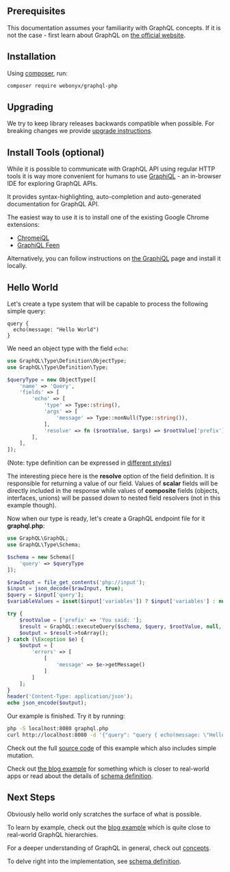 ## Prerequisites

This documentation assumes your familiarity with GraphQL concepts. If it is not the case -
first learn about GraphQL on [the official website](https://graphql.org/learn/).

## Installation

Using [composer](https://getcomposer.org/doc/00-intro.md), run:

```sh
composer require webonyx/graphql-php
```

## Upgrading

We try to keep library releases backwards compatible when possible.
For breaking changes we provide [upgrade instructions](https://github.com/webonyx/graphql-php/blob/master/UPGRADE.md).

## Install Tools (optional)

While it is possible to communicate with GraphQL API using regular HTTP tools it is way
more convenient for humans to use [GraphiQL](https://github.com/graphql/graphiql) - an in-browser
IDE for exploring GraphQL APIs.

It provides syntax-highlighting, auto-completion and auto-generated documentation for
GraphQL API.

The easiest way to use it is to install one of the existing Google Chrome extensions:

- [ChromeiQL](https://chrome.google.com/webstore/detail/chromeiql/fkkiamalmpiidkljmicmjfbieiclmeij)
- [GraphiQL Feen](https://chrome.google.com/webstore/detail/graphiql-feen/mcbfdonlkfpbfdpimkjilhdneikhfklp)

Alternatively, you can follow instructions on [the GraphiQL](https://github.com/graphql/graphiql)
page and install it locally.

## Hello World

Let's create a type system that will be capable to process the following simple query:

```
query {
  echo(message: "Hello World")
}
```

We need an object type with the field `echo`:

```php
use GraphQL\Type\Definition\ObjectType;
use GraphQL\Type\Definition\Type;

$queryType = new ObjectType([
    'name' => 'Query',
    'fields' => [
        'echo' => [
            'type' => Type::string(),
            'args' => [
                'message' => Type::nonNull(Type::string()),
            ],
            'resolve' => fn ($rootValue, $args) => $rootValue['prefix'] . $args['message'],
        ],
    ],
]);

```

(Note: type definition can be expressed in [different styles](type-definitions/index.md#definition-styles))

The interesting piece here is the **resolve** option of the field definition. It is responsible for returning
a value of our field. Values of **scalar** fields will be directly included in the response while values of
**composite** fields (objects, interfaces, unions) will be passed down to nested field resolvers
(not in this example though).

Now when our type is ready, let's create a GraphQL endpoint file for it **graphql.php**:

```php
use GraphQL\GraphQL;
use GraphQL\Type\Schema;

$schema = new Schema([
    'query' => $queryType
]);

$rawInput = file_get_contents('php://input');
$input = json_decode($rawInput, true);
$query = $input['query'];
$variableValues = isset($input['variables']) ? $input['variables'] : null;

try {
    $rootValue = ['prefix' => 'You said: '];
    $result = GraphQL::executeQuery($schema, $query, $rootValue, null, $variableValues);
    $output = $result->toArray();
} catch (\Exception $e) {
    $output = [
        'errors' => [
            [
                'message' => $e->getMessage()
            ]
        ]
    ];
}
header('Content-Type: application/json');
echo json_encode($output);
```

Our example is finished. Try it by running:

```sh
php -S localhost:8080 graphql.php
curl http://localhost:8080 -d '{"query": "query { echo(message: \"Hello World\") }" }'
```

Check out the full [source code](https://github.com/webonyx/graphql-php/blob/master/examples/00-hello-world) of this example
which also includes simple mutation.

Check out [the blog example](https://github.com/webonyx/graphql-php/blob/master/examples/01-blog) for something
which is closer to real-world apps or read about the details of [schema definition](schema-definition.md).

## Next Steps

Obviously hello world only scratches the surface of what is possible.

To learn by example, check out the [blog example](https://github.com/webonyx/graphql-php/tree/master/examples/01-blog)
which is quite close to real-world GraphQL hierarchies.

For a deeper understanding of GraphQL in general, check out [concepts](concepts.md).

To delve right into the implementation, see [schema definition](schema-definition.md).
